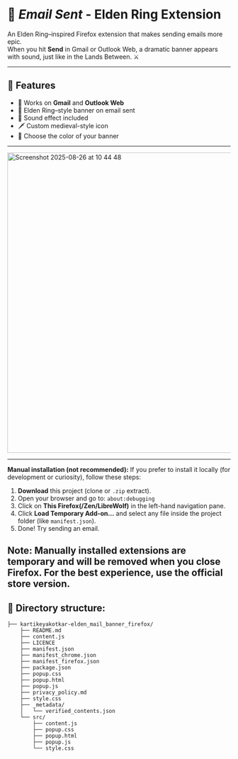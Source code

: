 # 📜 _Email Sent_ - Elden Ring Extension
An Elden Ring–inspired Firefox extension that makes sending emails more epic.  
When you hit **Send** in Gmail or Outlook Web, a dramatic banner appears with sound, just like in the Lands Between. ⚔️

---

## 🚀 Features
- 📨 Works on **Gmail** and **Outlook Web**  
- 📜 Elden Ring–style banner on email sent  
- 🎵 Sound effect included  
- 🗡 Custom medieval-style icon
- 🎨 Choose the color of your banner

---

<img width="1440" height="678" alt="Screenshot 2025-08-26 at 10 44 48" src="https://github.com/user-attachments/assets/9527aa19-a714-4f5b-af28-ae552a788465" />

---

**Manual installation (not recommended):**
If you prefer to install it locally (for development or curiosity), follow these steps:

1.  **Download** this project (clone or `.zip` extract).
2.  Open your browser and go to: `about:debugging`
3.  Click on **This Firefox(/Zen/LibreWolf)** in the left-hand navigation pane.
4.  Click **Load Temporary Add-on...** and select any file inside the project folder (like `manifest.json`).
5.  Done! Try sending an email.

**Note:**
Manually installed extensions are temporary and will be removed when you close Firefox. For the best experience, use the official store version.
---

## 📂 Directory structure:
```
├── kartikeyakotkar-elden_mail_banner_firefox/
    ├── README.md
    ├── content.js
    ├── LICENCE
    ├── manifest.json
    ├── manifest_chrome.json
    ├── manifest_firefox.json
    ├── package.json
    ├── popup.css
    ├── popup.html
    ├── popup.js
    ├── privacy_policy.md
    ├── style.css
    ├── _metadata/
    │   └── verified_contents.json
    └── src/
        ├── content.js
        ├── popup.css
        ├── popup.html
        ├── popup.js
        └── style.css
```

